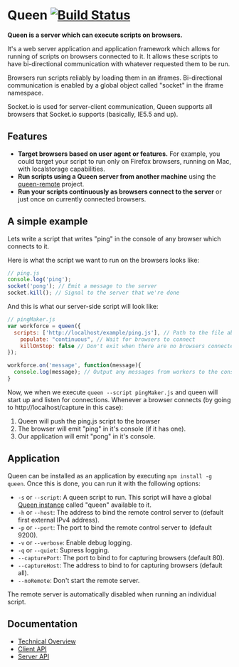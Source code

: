 # Queen [![Build Status](https://secure.travis-ci.org/ozanturgut/queen.png?branch=master)](http://travis-ci.org/ozanturgut/queen)

**Queen is a server which can execute scripts on browsers.**

It's a web server application and application framework which allows for running of scripts on browsers connected to it.
It allows these scripts to have bi-directional communication with whatever requested them to be run.

Browsers run scripts reliably by loading them in an iframes. 
Bi-directional communication is enabled by a global object called "socket" in the iframe namespace. 

Socket.io is used for server-client communication, Queen supports all browsers that Socket.io 
supports (basically, IE5.5 and up).

## Features
* **Target browsers based on user agent or features.** For example,
you could target your script to run only on Firefox browsers, running on Mac, with localstorage capabilities.
* **Run scripts using a Queen server from another machine** using the 
[queen-remote](https://github.com/ozanturgut/queen-remote/) project.
* **Run your scripts continuously as browsers connect to the server** or just once on currently connected browsers.

## A simple example
Lets write a script that writes "ping" in the console of any browser which connects to it.

Here is what the script we want to run on the browsers looks like:
``` javascript
// ping.js
console.log('ping');
socket('pong'); // Emit a message to the server
socket.kill(); // Signal to the server that we're done
```

And this is what our server-side script will look like:
``` javascript
// pingMaker.js
var workforce = queen({
  scripts: ['http://localhost/example/ping.js'], // Path to the file above
	populate: "continuous", // Wait for browsers to connect
	killOnStop: false // Don't exit when there are no browsers connected
});

workforce.on('message', function(message){
  console.log(message); // Output any messages from workers to the console
}
```

Now, we when we execute ```queen --script pingMaker.js``` and queen will start up and listen for connections.
Whenever a browser connects (by going to http://localhost/capture in this case):

1. Queen will push the ping.js script to the browser
2. The browser will emit "ping" in it's console (if it has one).
3. Our application will emit "pong" in it's console.

## Application
Queen can be installed as an application by executing ```npm install -g queen```. Once this is done, 
you can run it with the following options:

* ```-s``` or ```--script```: A queen script to run. This script will have a global [Queen instance](https://github.com/ozanturgut/queen/wiki/Server-API#wiki-queen) called "queen" available to it.
* ```-h``` or ```--host```: The address to bind the remote control server to  (default first external IPv4 address).
* ```-p``` or ```--port```: The port to bind the remote control server to (default 9200).
* ```-v``` or ```--verbose```: Enable debug logging.
* ```-q``` or ```--quiet```: Supress logging.
* ```--capturePort```: The port to bind to for capturing browsers (default 80).
* ```--captureHost```: The address to bind to for capturing browsers (default all).
* ```--noRemote```: Don't start the remote server.

The remote server is automatically disabled when running an individual script.

## Documentation
* [Technical Overview](https://github.com/ozanturgut/queen/wiki)
* [Client API](https://github.com/ozanturgut/queen/wiki/Client-API)
* [Server API](https://github.com/ozanturgut/queen/wiki/Server-API)
